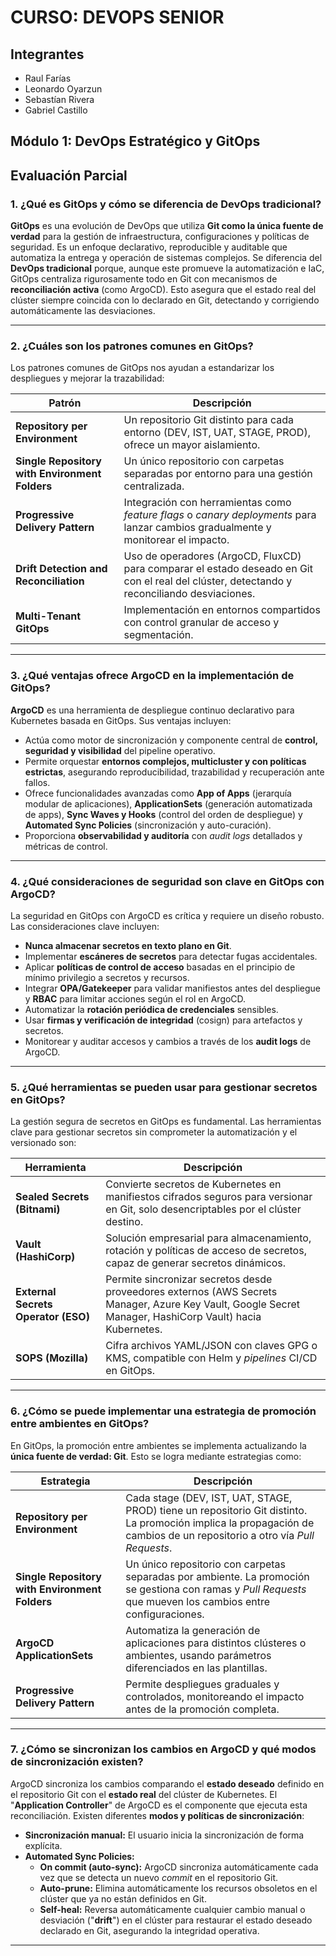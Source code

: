 # CURSO: DEVOPS SENIOR

## Integrantes
* Raul Farías
* Leonardo Oyarzun
* Sebastían Rivera
* Gabriel Castillo

## Módulo 1: DevOps Estratégico y GitOps

## Evaluación Parcial

### 1. ¿Qué es GitOps y cómo se diferencia de DevOps tradicional?

**GitOps** es una evolución de DevOps que utiliza **Git como la única fuente de verdad** para la gestión de infraestructura, configuraciones y políticas de seguridad. Es un enfoque declarativo, reproducible y auditable que automatiza la entrega y operación de sistemas complejos. Se diferencia del **DevOps tradicional** porque, aunque este promueve la automatización e IaC, GitOps centraliza rigurosamente todo en Git con mecanismos de **reconciliación activa** (como ArgoCD). Esto asegura que el estado real del clúster siempre coincida con lo declarado en Git, detectando y corrigiendo automáticamente las desviaciones.

---

### 2. ¿Cuáles son los patrones comunes en GitOps?

Los patrones comunes de GitOps nos ayudan a estandarizar los despliegues y mejorar la trazabilidad:

| Patrón                                         | Descripción                                                                                                                                                                  |
|------------------------------------------------|------------------------------------------------------------------------------------------------------------------------------------------------------------------------------|
| **Repository per Environment**                 | Un repositorio Git distinto para cada entorno (DEV, IST, UAT, STAGE, PROD), ofrece un mayor aislamiento.                                                                     |
| **Single Repository with Environment Folders** | Un único repositorio con carpetas separadas por entorno para una gestión centralizada.                                                                                       |
| **Progressive Delivery Pattern**               | Integración con herramientas como *feature flags* o *canary deployments* para lanzar cambios gradualmente y monitorear el impacto.                                            |
| **Drift Detection and Reconciliation**         | Uso de operadores (ArgoCD, FluxCD) para comparar el estado deseado en Git con el real del clúster, detectando y reconciliando desviaciones.                                  |
| **Multi-Tenant GitOps**                        | Implementación en entornos compartidos con control granular de acceso y segmentación.                                                                                        |

---

### 3. ¿Qué ventajas ofrece ArgoCD en la implementación de GitOps?

**ArgoCD** es una herramienta de despliegue continuo declarativo para Kubernetes basada en GitOps. Sus ventajas incluyen:

*   Actúa como motor de sincronización y componente central de **control, seguridad y visibilidad** del pipeline operativo.
*   Permite orquestar **entornos complejos, multicluster y con políticas estrictas**, asegurando reproducibilidad, trazabilidad y recuperación ante fallos.
*   Ofrece funcionalidades avanzadas como **App of Apps** (jerarquía modular de aplicaciones), **ApplicationSets** (generación automatizada de apps), **Sync Waves y Hooks** (control del orden de despliegue) y **Automated Sync Policies** (sincronización y auto-curación).
*   Proporciona **observabilidad y auditoría** con *audit logs* detallados y métricas de control.

---

### 4. ¿Qué consideraciones de seguridad son clave en GitOps con ArgoCD?

La seguridad en GitOps con ArgoCD es crítica y requiere un diseño robusto. Las consideraciones clave incluyen:

*   **Nunca almacenar secretos en texto plano en Git**.
*   Implementar **escáneres de secretos** para detectar fugas accidentales.
*   Aplicar **políticas de control de acceso** basadas en el principio de mínimo privilegio a secretos y recursos.
*   Integrar **OPA/Gatekeeper** para validar manifiestos antes del despliegue y **RBAC** para limitar acciones según el rol en ArgoCD.
*   Automatizar la **rotación periódica de credenciales** sensibles.
*   Usar **firmas y verificación de integridad** (cosign) para artefactos y secretos.
*   Monitorear y auditar accesos y cambios a través de los **audit logs** de ArgoCD.

---

### 5. ¿Qué herramientas se pueden usar para gestionar secretos en GitOps?

La gestión segura de secretos en GitOps es fundamental.
Las herramientas clave para gestionar secretos sin comprometer la automatización y el versionado son:

| Herramienta                            | Descripción                                                                                                                                                                          |
|----------------------------------------|--------------------------------------------------------------------------------------------------------------------------------------------------------------------------------------|
| **Sealed Secrets (Bitnami)**           | Convierte secretos de Kubernetes en manifiestos cifrados seguros para versionar en Git, solo desencriptables por el clúster destino.                                                  |
| **Vault (HashiCorp)**                  | Solución empresarial para almacenamiento, rotación y políticas de acceso de secretos, capaz de generar secretos dinámicos.                                                           |
| **External Secrets Operator (ESO)**    | Permite sincronizar secretos desde proveedores externos (AWS Secrets Manager, Azure Key Vault, Google Secret Manager, HashiCorp Vault) hacia Kubernetes.                             |
| **SOPS (Mozilla)**                     | Cifra archivos YAML/JSON con claves GPG o KMS, compatible con Helm y *pipelines* CI/CD en GitOps.                                                                                    |

---

### 6. ¿Cómo se puede implementar una estrategia de promoción entre ambientes en GitOps?

En GitOps, la promoción entre ambientes se implementa actualizando la **única fuente de verdad: Git**.
Esto se logra mediante estrategias como:

| Estrategia                                        | Descripción                                                                                                                                                               |
|---------------------------------------------------|-------------------------------------------------------------------------------------------------------------------------------------------------------------------------  |
| **Repository per Environment**                    | Cada stage (DEV, IST, UAT, STAGE, PROD) tiene un repositorio Git distinto. La promoción implica la propagación de cambios de un repositorio a otro vía *Pull Requests*.   |
| **Single Repository with Environment Folders**    | Un único repositorio con carpetas separadas por ambiente. La promoción se gestiona con ramas y *Pull Requests* que mueven los cambios entre configuraciones.               |
| **ArgoCD ApplicationSets**                        | Automatiza la generación de aplicaciones para distintos clústeres o ambientes, usando parámetros diferenciados en las plantillas.                                         |
| **Progressive Delivery Pattern**                  | Permite despliegues graduales y controlados, monitoreando el impacto antes de la promoción completa.                                                                      |

---

### 7. ¿Cómo se sincronizan los cambios en ArgoCD y qué modos de sincronización existen?

ArgoCD sincroniza los cambios comparando el **estado deseado** definido en el repositorio Git con el **estado real** del clúster de Kubernetes.
El "**Application Controller**" de ArgoCD es el componente que ejecuta esta reconciliación.
Existen diferentes **modos y políticas de sincronización**:

*   **Sincronización manual:** El usuario inicia la sincronización de forma explícita.
*   **Automated Sync Policies:**
    *   **On commit (auto-sync):** ArgoCD sincroniza automáticamente cada vez que se detecta un nuevo *commit* en el repositorio Git.
    *   **Auto-prune:** Elimina automáticamente los recursos obsoletos en el clúster que ya no están definidos en Git.
    *   **Self-heal:** Reversa automáticamente cualquier cambio manual o desviación ("**drift**") en el clúster para restaurar el estado deseado declarado en Git, asegurando la integridad operativa.

---
